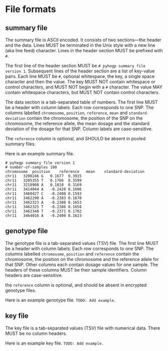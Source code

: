 # File formats
## summary file

The summary file is ASCII encoded. It consists of two sections—the header and the data. Lines MUST be terminated in the Unix style with a new line (aka line feed) character. Lines in the header section MUST be prefixed with `#`.

The first line of the header section MUST be `# pyhegp summary file version 1`. Subsequent lines of the header section are a list of key-value pairs. Each line MUST be `#`, optional whitespace, the key, a single space character and then the value. The key MUST NOT contain whitespace or control characters, and MUST NOT begin with a `#` character. The value MAY contain whitespace characters, but MUST NOT contain control characters.

The data section is a tab-separated table of numbers. The first line MUST be a header with column labels. Each row corresponds to one SNP. The columns labelled `chromosome`, `position`, `reference`, `mean` and `standard-deviation` contain the chromosome, the position of the SNP on the chromosome, the reference allele, the mean dosage and the standard deviation of the dosage for that SNP. Column labels are case-sensitive.

The `reference` column is optional, and SHOULD be absent in pooled summary files.

Here is an example summary file.
```
# pyhegp summary file version 1
# number-of-samples 100
chromosome	position	reference	mean	standard-deviation
chr11	3200246	G	0.1677	0.3915
chr11	3205355	T	0.1766	0.3599
chr11	3218908	A	0.1818	0.3169
chr11	3414044	A	-0.2420	0.1606
chr11	3460427	C	-0.2408	0.1593
chr11	3462290	A	-0.2383	0.1670
chr11	3462323	A	-0.2388	0.1653
chr11	3462325	T	-0.2386	0.1658
chr11	3462348	T	-0.2371	0.1702
chr11	3464016	A	-0.2400	0.1623
```

## genotype file

The genotype file is a tab-separated values (TSV) file. The first line MUST be a header with column labels. Each row corresponds to one SNP. The columns labelled `chromosome`, `position` and `reference` contain the chromosome, the position on the chromosome and the reference allele for that SNP. Other columns each contain dosage values for one sample. The headers of these columns MUST be their sample identifiers. Column headers are case-sensitive.

the `reference` column is optional, and should be absent in encrypted genotype files.

Here is an example genotype file.
`TODO: Add example.`

## key file

The key file is a tab-separated values (TSV) file with numerical data. There MUST be no column headers.

Here is an example key file.
`TODO: Add example.`
